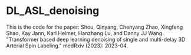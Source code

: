 # DL_ASL_denoising

This is the code for the paper: Shou, Qinyang, Chenyang Zhao, Xingfeng Shao, Kay Jann, Karl Helmer, Hanzhang Lu, and Danny JJ Wang. "Transformer based deep learning denoising of single and multi-delay 3D Arterial Spin Labeling." medRxiv (2023): 2023-04.
